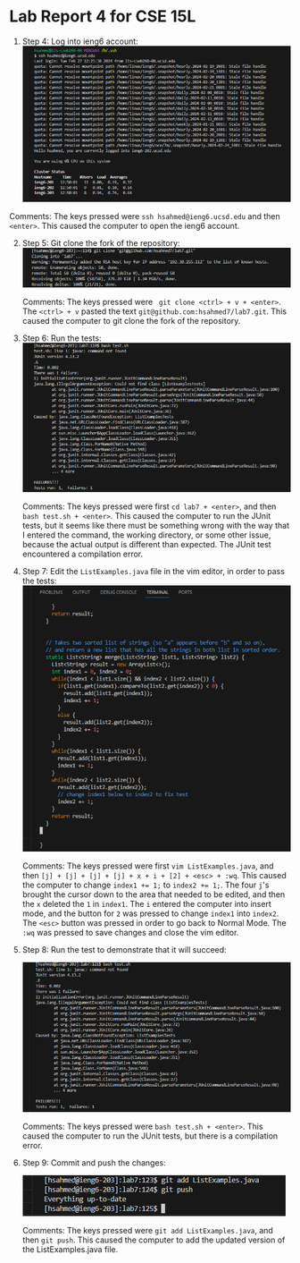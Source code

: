 # Lab Report 4 for CSE 15L
1) Step 4: Log into ieng6 account:
   ![Image](lab7,cse15Lscreenshot1.png)


Comments: The keys pressed were `ssh hsahmed@ieng6.ucsd.edu` and then `<enter>`. This caused the computer to open the ieng6 account.

2) Step 5: Git clone the fork of the repository:
   ![Image](lab7,cse15Lscreenshot2.png)


   Comments: The keys pressed were ` git clone <ctrl> + v + <enter>`. The `<ctrl> + v` pasted the text `git@github.com:hsahmed7/lab7.git`. This caused the computer to git clone the fork of the repository.

3) Step 6: Run the tests:
   ![Image](lab7,cse15Lscreenshot3.png)

   Comments: The keys pressed were first `cd lab7 + <enter>`, and then `bash test.sh + <enter>`. This caused the computer to run the JUnit tests, but it seems like there must be something wrong with the way that I entered the command, the working directory, or some other issue, because the actual output is different than expected. The JUnit test encountered a compilation error.


4) Step 7: Edit the `ListExamples.java` file in the vim editor, in order to pass the tests:
   ![Image](lab7,cse15Lscreenshot4.png)

   Comments: The keys pressed were first `vim ListExamples.java`, and then ` [j] + [j] + [j] + [j] + x + i + [2] + <esc> + :wq `. This caused the computer to change `index1 += 1;` to `index2 += 1;`. The four `j`'s brought the cursor down to the area that needed to be edited, and then the `x` deleted the `1` in `index1`. The `i` entered the computer into insert mode, and the button for `2` was pressed to change `index1` into `index2`. The `<esc>` button was pressed in order to go back to Normal Mode. The `:wq` was pressed to save changes and close the vim editor.


5) Step 8: Run the test to demonstrate that it will succeed:
   
   ![Image](lab7,cse15Lscreenshot5.png)

   Comments: The keys pressed were `bash test.sh + <enter>`. This caused the computer to run the JUnit tests, but there is a compilation error.


6) Step 9: Commit and push the changes:
   
   ![Image](lab7,cse15Lscreenshot6.png)

   Comments: The keys pressed were `git add ListExamples.java`, and then `git push`. This caused the computer to add the updated version of the ListExamples.java file.
